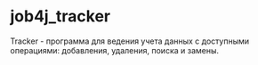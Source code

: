 # job4j_tracker
Tracker - программа для ведения учета данных с доступными операциями: добавления, удаления, поиска и замены.  